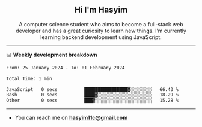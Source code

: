 <h2 align="center">Hi I'm Hasyim</h2>

<p align="center">A computer science student who aims to become a full-stack web developer and has a great curiosity to learn new things. I’m currently learning backend development using JavaScript.</p>

<!--![Anurag's GitHub stats](https://github-readme-stats-one-pink-11.vercel.app/api?username=hasyimashari&show_icons=true&theme=transparent&hide=contribs,prs)-->

---

📊 **Weekly development breakdown**

<!--START_SECTION:waka-->

```txt
From: 25 January 2024 - To: 01 February 2024

Total Time: 1 min

JavaScript   0 secs          ████████████████▓░░░░░░░░   66.43 %
Bash         0 secs          ████▓░░░░░░░░░░░░░░░░░░░░   18.29 %
Other        0 secs          ███▓░░░░░░░░░░░░░░░░░░░░░   15.28 %
```

<!--END_SECTION:waka-->

---

- You can reach me on **hasyim11c@gmail.com**
